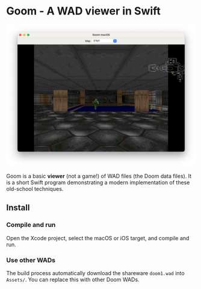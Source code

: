# Goom - A WAD viewer in Swift

![Goom window](Images/goom.png)

Goom is a basic **viewer** (not a game!) of WAD files (the Doom data files). It is a short Swift program demonstrating a
modern implementation of these old-school techniques.

## Install

### Compile and run

Open the Xcode project, select the macOS or iOS target, and compile and run.

### Use other WADs

The build process automatically download the shareware `doom1.wad` into `Assets/`. You can replace this with other Doom
WADs.
